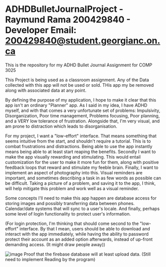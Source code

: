 # ADHDBulletJournalProject - Raymund Rama 200429840 - Developer Email: 200429840@student.georgianc.on.ca
This is the repository for my ADHD Bullet Journal Assignment for COMP 3025


This Project is being used as a classroom assignment. Any of the Data collected with this app will not be used or sold. THis app my be removed along with associated data at any point. 

By defining the purpose of my application, I hope to make it clear that this app isn't an ordinary "Planner" app. As I said in my idea, I have ADHD myself, and with that comes a very unfortunate set of problems: Impulsivity, Disorganization, Poor time management, Problems focusing, Poor planning, and a VERY low tolerance of frustration. Alongside that, I'm very visual, and am prone to distraction which leads to disorganisation. 

For my project, I want a "low-effort" interface. That means something that seems intuitive from the start, and shouldn't require a tutorial. This is to combat frustrations and distractions. Being able to use the app instantly means being able to at least start reaping the benefits. Secondly I want to make the app visually rewarding and stimulating. This would entail customization for the user to make it more fun for them, along with positive feedback loops that reward and stimulate my feeble brain. Finally, I want to implement an aspect of photography into this. Visual reminders are important, and sometimes describing a task in as few words as possible can be difficult. Taking a picture of a problem, and saving it to the app, I think, will help mitigate this problem and work well as a visual reminder. 



Some concepts I'll need to make this app happen are database access for storing images and possibly transferring data between phones. Calendar/date systems that will sync to a user's locale. And finally, perhaps some level of login functionality to protect user's information. 



(For login protection, I'm thinking that should come second to the "low-effort" interface. By that I mean, users should be able to download and interact with the app immediately, while having the ability to password protect their account as an added option afterwards, instead of up-front demanding access. (It might draw people away))


![image](https://github.com/gepedrglass/ADHDBulletJournalProject/assets/141185742/4f6c7ce4-aa0e-4b12-b5a2-e90158531693)
Proof that the firebase database will at least upload data. (Still need to implement Reading by the program)
